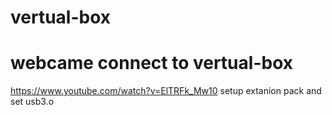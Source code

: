 # vertual-box

# webcame connect to vertual-box
https://www.youtube.com/watch?v=ElTRFk_Mw10
setup extanion pack and set usb3.o
